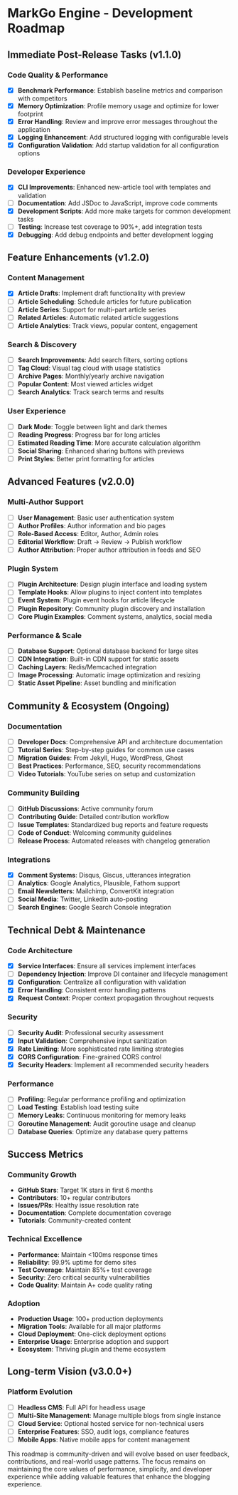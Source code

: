 # MarkGo Engine - Development Roadmap

## Immediate Post-Release Tasks (v1.1.0)

### Code Quality & Performance
- [x] **Benchmark Performance**: Establish baseline metrics and comparison with competitors
- [x] **Memory Optimization**: Profile memory usage and optimize for lower footprint
- [x] **Error Handling**: Review and improve error messages throughout the application
- [x] **Logging Enhancement**: Add structured logging with configurable levels
- [x] **Configuration Validation**: Add startup validation for all configuration options

### Developer Experience
- [x] **CLI Improvements**: Enhanced new-article tool with templates and validation
- [ ] **Documentation**: Add JSDoc to JavaScript, improve code comments
- [x] **Development Scripts**: Add more make targets for common development tasks
- [ ] **Testing**: Increase test coverage to 90%+, add integration tests
- [x] **Debugging**: Add debug endpoints and better development logging

## Feature Enhancements (v1.2.0)

### Content Management
- [x] **Article Drafts**: Implement draft functionality with preview
- [ ] **Article Scheduling**: Schedule articles for future publication
- [ ] **Article Series**: Support for multi-part article series
- [ ] **Related Articles**: Automatic related article suggestions
- [ ] **Article Analytics**: Track views, popular content, engagement

### Search & Discovery
- [ ] **Search Improvements**: Add search filters, sorting options
- [ ] **Tag Cloud**: Visual tag cloud with usage statistics  
- [ ] **Archive Pages**: Monthly/yearly archive navigation
- [ ] **Popular Content**: Most viewed articles widget
- [ ] **Search Analytics**: Track search terms and results

### User Experience
- [ ] **Dark Mode**: Toggle between light and dark themes
- [ ] **Reading Progress**: Progress bar for long articles
- [ ] **Estimated Reading Time**: More accurate calculation algorithm
- [ ] **Social Sharing**: Enhanced sharing buttons with previews
- [ ] **Print Styles**: Better print formatting for articles

## Advanced Features (v2.0.0)

### Multi-Author Support
- [ ] **User Management**: Basic user authentication system
- [ ] **Author Profiles**: Author information and bio pages
- [ ] **Role-Based Access**: Editor, Author, Admin roles
- [ ] **Editorial Workflow**: Draft → Review → Publish workflow
- [ ] **Author Attribution**: Proper author attribution in feeds and SEO

### Plugin System
- [ ] **Plugin Architecture**: Design plugin interface and loading system
- [ ] **Template Hooks**: Allow plugins to inject content into templates
- [ ] **Event System**: Plugin event hooks for article lifecycle
- [ ] **Plugin Repository**: Community plugin discovery and installation
- [ ] **Core Plugin Examples**: Comment systems, analytics, social media

### Performance & Scale
- [ ] **Database Support**: Optional database backend for large sites
- [ ] **CDN Integration**: Built-in CDN support for static assets
- [ ] **Caching Layers**: Redis/Memcached integration
- [ ] **Image Processing**: Automatic image optimization and resizing
- [ ] **Static Asset Pipeline**: Asset bundling and minification

## Community & Ecosystem (Ongoing)

### Documentation
- [ ] **Developer Docs**: Comprehensive API and architecture documentation
- [ ] **Tutorial Series**: Step-by-step guides for common use cases
- [ ] **Migration Guides**: From Jekyll, Hugo, WordPress, Ghost
- [ ] **Best Practices**: Performance, SEO, security recommendations
- [ ] **Video Tutorials**: YouTube series on setup and customization

### Community Building
- [ ] **GitHub Discussions**: Active community forum
- [ ] **Contributing Guide**: Detailed contribution workflow
- [ ] **Issue Templates**: Standardized bug reports and feature requests
- [ ] **Code of Conduct**: Welcoming community guidelines
- [ ] **Release Process**: Automated releases with changelog generation

### Integrations
- [x] **Comment Systems**: Disqus, Giscus, utterances integration
- [ ] **Analytics**: Google Analytics, Plausible, Fathom support
- [ ] **Email Newsletters**: Mailchimp, ConvertKit integration
- [ ] **Social Media**: Twitter, LinkedIn auto-posting
- [ ] **Search Engines**: Google Search Console integration

## Technical Debt & Maintenance

### Code Architecture
- [x] **Service Interfaces**: Ensure all services implement interfaces
- [ ] **Dependency Injection**: Improve DI container and lifecycle management
- [x] **Configuration**: Centralize all configuration with validation
- [x] **Error Handling**: Consistent error handling patterns
- [x] **Request Context**: Proper context propagation throughout requests

### Security
- [ ] **Security Audit**: Professional security assessment
- [x] **Input Validation**: Comprehensive input sanitization
- [x] **Rate Limiting**: More sophisticated rate limiting strategies
- [x] **CORS Configuration**: Fine-grained CORS control
- [x] **Security Headers**: Implement all recommended security headers

### Performance
- [ ] **Profiling**: Regular performance profiling and optimization
- [ ] **Load Testing**: Establish load testing suite
- [ ] **Memory Leaks**: Continuous monitoring for memory leaks
- [ ] **Goroutine Management**: Audit goroutine usage and cleanup
- [ ] **Database Queries**: Optimize any database query patterns

## Success Metrics

### Community Growth
- **GitHub Stars**: Target 1K stars in first 6 months
- **Contributors**: 10+ regular contributors
- **Issues/PRs**: Healthy issue resolution rate
- **Documentation**: Complete documentation coverage
- **Tutorials**: Community-created content

### Technical Excellence
- **Performance**: Maintain <100ms response times
- **Reliability**: 99.9% uptime for demo sites
- **Test Coverage**: Maintain 85%+ test coverage
- **Security**: Zero critical security vulnerabilities
- **Code Quality**: Maintain A+ code quality rating

### Adoption
- **Production Usage**: 100+ production deployments
- **Migration Tools**: Available for all major platforms
- **Cloud Deployment**: One-click deployment options
- **Enterprise Usage**: Enterprise adoption and support
- **Ecosystem**: Thriving plugin and theme ecosystem

## Long-term Vision (v3.0.0+)

### Platform Evolution
- [ ] **Headless CMS**: Full API for headless usage
- [ ] **Multi-Site Management**: Manage multiple blogs from single instance
- [ ] **Cloud Service**: Optional hosted service for non-technical users
- [ ] **Enterprise Features**: SSO, audit logs, compliance features
- [ ] **Mobile Apps**: Native mobile apps for content management

This roadmap is community-driven and will evolve based on user feedback, contributions, and real-world usage patterns. The focus remains on maintaining the core values of performance, simplicity, and developer experience while adding valuable features that enhance the blogging experience.
